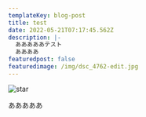 ```yaml
---
templateKey: blog-post
title: test
date: 2022-05-21T07:17:45.562Z
description: |-
  あああああテスト
  ああああ
featuredpost: false
featuredimage: /img/dsc_4762-edit.jpg
---
```

![star](/img/dsc_4762-edit.jpg "milky way")

あああああ
